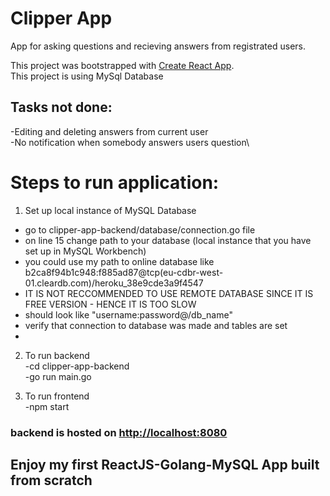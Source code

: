 # Clipper App
App for asking questions and recieving answers from registrated users. 



This project was bootstrapped with [Create React App](https://github.com/facebook/create-react-app).\
This project is using MySql Database



## Tasks not done:
-Editing and deleting answers from current user\
-No notification when somebody answers users question\

# Steps to run application: 
1. Set up local instance of MySQL Database
  - go to clipper-app-backend/database/connection.go file
  - on line 15 change path to your database (local instance that you have set up in MySQL Workbench)
  - you could use my path to online database like b2ca8f94b1c948:f885ad87@tcp(eu-cdbr-west-01.cleardb.com)/heroku_38e9cde3a9f4547
  - IT IS NOT RECCOMMENDED TO USE REMOTE DATABASE SINCE IT IS FREE VERSION - HENCE IT IS TOO SLOW  
  - should look like "username:password@/db_name"
  - verify that connection to database was made and tables are set
  - 
2. To run backend\
   -cd clipper-app-backend\
   -go run main.go
   
3. To run frontend\
   -npm start



### backend is hosted on [http://localhost:8080](http://localhost:8080)


## Enjoy my first ReactJS-Golang-MySQL App built from scratch
